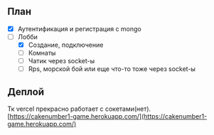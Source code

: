 ## План  
- [x] Аутентификация и регистрация с mongo  
- [ ] Лобби
  - [x] Создание, подключение
  - [ ] Комнаты
  - [ ] Чатик через socket-ы
  - [ ] Rps, морской бой или еще что-то тоже через socket-ы
## Деплой  
  Тк vercel прекрасно работает с сокетами(нет).  
  [https://cakenumber1-game.herokuapp.com/](https://cakenumber1-game.herokuapp.com/)
